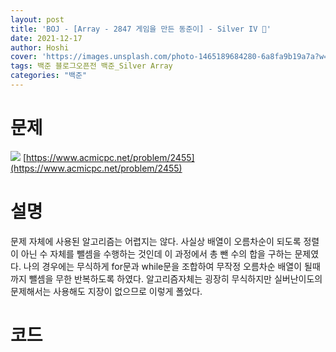 ```yaml
---
layout: post
title: 'BOJ - [Array - 2847 게임을 만든 동준이] - Silver IV 🥈'
date: 2021-12-17
author: Hoshi
cover: 'https://images.unsplash.com/photo-1465189684280-6a8fa9b19a7a?w=1600&q=900'
tags: 백준 블로그오픈전 백준_Silver Array
categories: "백준"
---
```

# 문제
![]({{site.url}}/assets/img/posts_img/2455.png)
[https://www.acmicpc.net/problem/2455](https://www.acmicpc.net/problem/2455)

# 설명
문제 자체에 사용된 알고리즘는 어렵지는 않다. 사실상 배열이 오름차순이 되도록 정렬이 아닌 수 자체를 뺄셈을 수행하는 것인데 이 과정에서 총 뺀 수의 합을 구하는 문제였다. 나의 경우에는 무식하게 for문과 while문을 조합하여 무작정 오름차순 배열이 될때까지 뺄셈을 무한 반복하도록 하였다. 알고리즘자체는 굉장히 무식하지만 실버난이도의 문제해서는 사용해도 지장이 없으므로 이렇게 폴었다.

# 코드

```c

```
